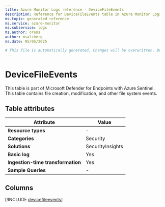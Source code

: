 ```yaml
---
title: Azure Monitor Logs reference - DeviceFileEvents
description: Reference for DeviceFileEvents table in Azure Monitor Logs.
ms.topic: generated-reference
ms.service: azure-monitor
ms.subservice: logs
ms.author: orens
author: osalzberg
ms.date: 05/06/2025

# This file is automatically generated. Changes will be overwritten. Do not change this file directly.
---
```


# DeviceFileEvents

This table is part of Microsoft Defender for Endpoints with Azure Sentinel. This table contains file creation, modification, and other file system events.


## Table attributes

|Attribute|Value|
|---|---|
|**Resource types**|-|
|**Categories**|Security|
|**Solutions**| SecurityInsights|
|**Basic log**|Yes|
|**Ingestion-time transformation**|Yes|
|**Sample Queries**|-|



## Columns
  
[!INCLUDE [devicefileevents](~/reusable-content/ce-skilling/azure/includes/azure-monitor/reference/tables/devicefileevents-include.md)]
